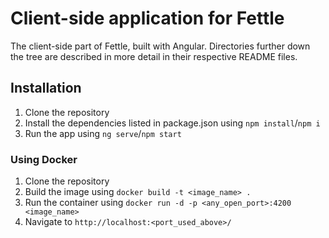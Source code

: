 # Client-side application for Fettle

The client-side part of Fettle, built with Angular. Directories further down the tree are described in more detail in their respective README files.

## Installation

1. Clone the repository
2. Install the dependencies listed in package.json using `npm install`/`npm i`
3. Run the app using `ng serve`/`npm start`

### Using Docker

1. Clone the repository
2. Build the image using `docker build -t <image_name> .`
3. Run the container using `docker run -d -p <any_open_port>:4200 <image_name>`
4. Navigate to `http://localhost:<port_used_above>/`
